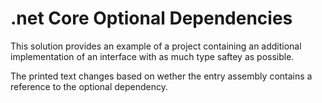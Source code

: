 # .net Core Optional Dependencies

This solution provides an example of a project containing an additional implementation of an interface with as much type saftey as possible.

The printed text changes based on wether the entry assembly contains a reference to the optional dependency.
